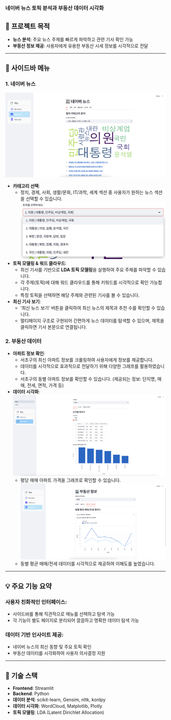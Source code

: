# <h3>네이버 뉴스 토픽 분석과 부동산 데이터 시각화</h2>

## 🚀 프로젝트 목적
- **뉴스 분석**: 주요 뉴스 주제를 빠르게 파악하고 관련 기사 확인 가능
- **부동산 정보 제공**: 사용자에게 유용한 부동산 시세 정보를 시각적으로 전달

---

## 📂 사이드바 메뉴
### 1. 네이버 뉴스
![이미지](./project/assets/2.png)
- **카테고리 선택**:
  - 정치, 경제, 사회, 생활/문화, IT/과학, 세계 섹션 중 사용자가 원하는 뉴스 섹션을 선택할 수 있습니다.
  ![이미지](./project/assets/3.png)
- **토픽 모델링 & 워드 클라우드**:
  - 최신 기사를 기반으로 **LDA 토픽 모델링**을 실행하여 주요 주제를 파악할 수 있습니다.
  - 각 주제(토픽)에 대해 워드 클라우드를 통해 키워드를 시각적으로 확인 가능합니다.
  - 특정 토픽을 선택하면 해당 주제와 관련된 기사를 볼 수 있습니다.
- **최신 기사 보기**:
  - ‘최신 뉴스 보기’ 버튼을 클릭하여 최신 뉴스의 제목과 추천 수를 확인할 수 있습니다.
  - 멀티페이지 구조로 구현되어 간편하게 뉴스 데이터를 탐색할 수 있으며, 제목을 클릭하면 기사 본문으로 연결됩니다.

### 2. 부동산 데이터
- **아파트 정보 확인**:
  - 서초구의 최신 아파트 정보를 크롤링하여 사용자에게 정보를 제공합니다.
  - 데이터를 시각적으로 효과적으로 전달하기 위해 다양한 그래프를 활용하였습니다.
  - 서초구의 동별 아파트 정보를 확인할 수 있습니다. (제공되는 정보: 단지명, 매매, 전세, 면적, 가격 등)
- **데이터 시각화**:
![이미지](./project/assets/4.png)
  - 평당 매매 아파트 가격을 그래프로 확인할 수 있습니다.
![이미지](./project/assets/5.png)
  - 동별 평균 매매/전세 데이터를 시각적으로 제공하여 이해도를 높였습니다.

---

## 💡 주요 기능 요약
### 사용자 친화적인 인터페이스:
- 사이드바를 통해 직관적으로 메뉴를 선택하고 탐색 가능
- 각 기능이 별도 페이지로 분리되어 깔끔하고 명확한 데이터 탐색 가능

### 데이터 기반 인사이트 제공:
- 네이버 뉴스의 최신 동향 및 주요 토픽 확인
- 부동산 데이터를 시각화하여 사용자 의사결정 지원

---

## 🔧 기술 스택
- **Frontend**: Streamlit  
- **Backend**: Python  
- **데이터 분석**: scikit-learn, Gensim, nltk, konlpy  
- **데이터 시각화**: WordCloud, Matplotlib, Plotly  
- **토픽 모델링**: LDA (Latent Dirichlet Allocation)
